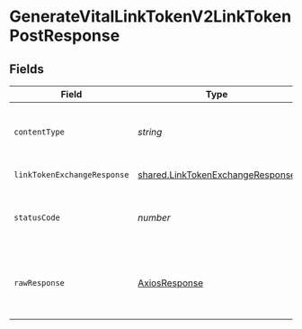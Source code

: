 # GenerateVitalLinkTokenV2LinkTokenPostResponse


## Fields

| Field                                                                                       | Type                                                                                        | Required                                                                                    | Description                                                                                 | Example                                                                                     |
| ------------------------------------------------------------------------------------------- | ------------------------------------------------------------------------------------------- | ------------------------------------------------------------------------------------------- | ------------------------------------------------------------------------------------------- | ------------------------------------------------------------------------------------------- |
| `contentType`                                                                               | *string*                                                                                    | :heavy_check_mark:                                                                          | HTTP response content type for this operation                                               |                                                                                             |
| `linkTokenExchangeResponse`                                                                 | [shared.LinkTokenExchangeResponse](../../../sdk/models/shared/linktokenexchangeresponse.md) | :heavy_minus_sign:                                                                          | Successful Response                                                                         | {"link_token":"dGVzdCB0ZXN0IHRlc3Q="}                                                       |
| `statusCode`                                                                                | *number*                                                                                    | :heavy_check_mark:                                                                          | HTTP response status code for this operation                                                |                                                                                             |
| `rawResponse`                                                                               | [AxiosResponse](https://axios-http.com/docs/res_schema)                                     | :heavy_check_mark:                                                                          | Raw HTTP response; suitable for custom response parsing                                     |                                                                                             |